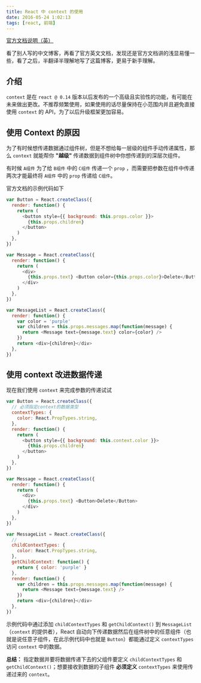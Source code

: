 ```yaml
---
title: React 中 context 的使用
date: 2016-05-24 1:02:13
tags: [react, 前端]
---
```


[官方文档说明（英）](https://facebook.github.io/react/docs/context.html)

看了别人写的中文博客，再看了官方英文文档，发现还是官方文档讲的浅显易懂一些，看了之后，半翻译半理解地写了这篇博客，更易于新手理解。

## 介绍

`context` 是在 `react @ 0.14` 版本以后发布的一个高级且实验性的功能，有可能在未来做出更改。不推荐频繁使用，如果使用的话尽量保持在小范围内并且避免直接使用 `context` 的 API，为了以后升级框架更加容易。

## 使用 Context 的原因

为了有时候想传递数据通过组件树，但是不想给每一层级的组件手动传递属性，那么 `context` 就能帮你 **"越级"** 传递数据到组件树中你想传递到的深层次组件。

有时候 `A组件` 为了给 `B组件` 中的 `C组件` 传递一个 `prop` ，而需要把参数在组件中传递两次才能最终将 `A组件` 中的 `prop` 传递给 `C组件`。

<!-- more -->

官方文档的示例代码如下

```javascript
var Button = React.createClass({
  render: function() {
    return (
      <button style={{ background: this.props.color }}>
        {this.props.children}
      </button>
    )
  },
})

var Message = React.createClass({
  render: function() {
    return (
      <div>
        {this.props.text} <Button color={this.props.color}>Delete</Button>
      </div>
    )
  },
})

var MessageList = React.createClass({
  render: function() {
    var color = 'purple'
    var children = this.props.messages.map(function(message) {
      return <Message text={message.text} color={color} />
    })
    return <div>{children}</div>
  },
})
```

## 使用 context 改进数据传递

现在我们使用 `context` 来完成参数的传递试试

```javascript
var Button = React.createClass({
  // 必须指定context的数据类型
  contextTypes: {
    color: React.PropTypes.string,
  },
  render: function() {
    return (
      <button style={{ background: this.context.color }}>
        {this.props.children}
      </button>
    )
  },
})

var Message = React.createClass({
  render: function() {
    return (
      <div>
        {this.props.text} <Button>Delete</Button>
      </div>
    )
  },
})

var MessageList = React.createClass({
  //
  childContextTypes: {
    color: React.PropTypes.string,
  },
  getChildContext: function() {
    return { color: 'purple' }
  },
  render: function() {
    var children = this.props.messages.map(function(message) {
      return <Message text={message.text} />
    })
    return <div>{children}</div>
  },
})
```

示例代码中通过添加 `childContextTypes` 和 `getChildContext()` 到 `MessageList` （`context` 的提供者），React 自动向下传递数据然后在组件树中的任意组件（也就是说任意子组件，在此示例代码中也就是 `Button`）都能通过定义 `contextTypes` 访问 `context` 中的数据。

**总结：** 指定数据并要将数据传递下去的父组件要定义 `childContextTypes` 和 `getChildContext()`；想要接收到数据的子组件 **必须定义** `contextTypes` 来使用传递过来的 `context`。
